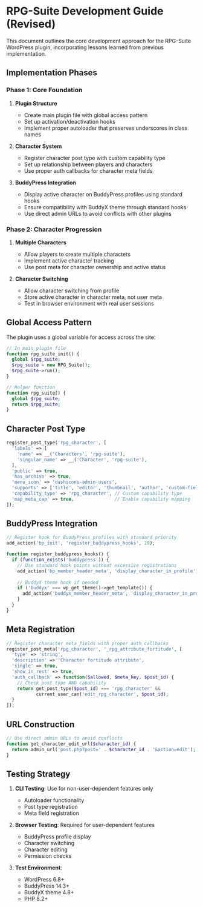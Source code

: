 # RPG-Suite Development Guide (Revised)

This document outlines the core development approach for the RPG-Suite WordPress plugin, incorporating lessons learned from previous implementation.

## Implementation Phases

### Phase 1: Core Foundation

1. **Plugin Structure**
   - Create main plugin file with global access pattern
   - Set up activation/deactivation hooks
   - Implement proper autoloader that preserves underscores in class names

2. **Character System**
   - Register character post type with custom capability type
   - Set up relationship between players and characters
   - Use proper auth callbacks for character meta fields

3. **BuddyPress Integration**
   - Display active character on BuddyPress profiles using standard hooks
   - Ensure compatibility with BuddyX theme through standard hooks
   - Use direct admin URLs to avoid conflicts with other plugins

### Phase 2: Character Progression

1. **Multiple Characters**
   - Allow players to create multiple characters
   - Implement active character tracking
   - Use post meta for character ownership and active status

2. **Character Switching**
   - Allow character switching from profile
   - Store active character in character meta, not user meta
   - Test in browser environment with real user sessions

## Global Access Pattern

The plugin uses a global variable for access across the site:

```php
// In main plugin file
function rpg_suite_init() {
  global $rpg_suite;
  $rpg_suite = new RPG_Suite();
  $rpg_suite->run();
}

// Helper function
function rpg_suite() {
  global $rpg_suite;
  return $rpg_suite;
}
```

## Character Post Type

```php
register_post_type('rpg_character', [
  'labels' => [
    'name' => __('Characters', 'rpg-suite'),
    'singular_name' => __('Character', 'rpg-suite'),
  ],
  'public' => true,
  'has_archive' => true,
  'menu_icon' => 'dashicons-admin-users',
  'supports' => ['title', 'editor', 'thumbnail', 'author', 'custom-fields'],
  'capability_type' => 'rpg_character', // Custom capability type
  'map_meta_cap' => true,               // Enable capability mapping
]);
```

## BuddyPress Integration

```php
// Register hook for BuddyPress profiles with standard priority
add_action('bp_init', 'register_buddypress_hooks', 20);

function register_buddypress_hooks() {
  if (function_exists('buddypress')) {
    // Use standard hook points without excessive registrations
    add_action('bp_member_header_meta', 'display_character_in_profile');
    
    // BuddyX theme hook if needed
    if ('buddyx' === wp_get_theme()->get_template()) {
      add_action('buddyx_member_header_meta', 'display_character_in_profile');
    }
  }
}
```

## Meta Registration

```php
// Register character meta fields with proper auth callbacks
register_post_meta('rpg_character', '_rpg_attribute_fortitude', [
  'type' => 'string',
  'description' => 'Character fortitude attribute',
  'single' => true,
  'show_in_rest' => true,
  'auth_callback' => function($allowed, $meta_key, $post_id) {
    // Check post type AND capability
    return get_post_type($post_id) === 'rpg_character' && 
           current_user_can('edit_rpg_character', $post_id);
  }
]);
```

## URL Construction

```php
// Use direct admin URLs to avoid conflicts
function get_character_edit_url($character_id) {
  return admin_url('post.php?post=' . $character_id . '&action=edit');
}
```

## Testing Strategy

1. **CLI Testing**: Use for non-user-dependent features only
   - Autoloader functionality
   - Post type registration
   - Meta field registration

2. **Browser Testing**: Required for user-dependent features
   - BuddyPress profile display
   - Character switching
   - Character editing
   - Permission checks

3. **Test Environment**:
   - WordPress 6.8+
   - BuddyPress 14.3+
   - BuddyX theme 4.8+
   - PHP 8.2+